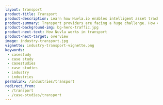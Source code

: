 ```yaml
---
layout: transport
product-title: Transport
product-description: Learn how Nuvla.io enables intelligent asset tracking, payment systems and AI automation in the public transport sector.
product-summary: Transport providers are facing a huge challenge. How can they improve customer experience, respond to sustainable development goals, increase efficiency and reduce costs?
product-background-img: bg-hero-traffic.jpg
product-next-text: How Nuvla works in transport
product-next-target: overview
image: industry-transport.jpg
vignette: industry-transport-vignette.png
keywords:
 - casestudy
 - case study
 - casestudies
 - case studies
 - industry
 - industries
permalink: /industries/transport
redirect_from:
 - /transport
 - /case-studies/transport
---
```

